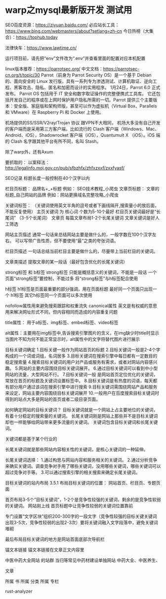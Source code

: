 # warp之mysql最新版开发    测试用
SEO百度资源：https://ziyuan.baidu.com/
必应站长工具：https://www.bing.com/webmasters/about?setlang=zh-cn
今日热榜（大集合）：https://tophub.today

法律快车：https://www.lawtime.cn/


运行项目前，请先把“env”文件改为“.env”并查看里面的配置对应本机配置

linux版本推荐：https://parrotsec.org/
中文文档：https://parrotsec-cn.org/t/topic/30
Parrot（前身为 Parrot Security OS）是一个基于 Debian 的、面向安全的 Linux 发行版，具有一系列专为渗透测试、计算机取证、逆向工程、黑客攻击、隐私、匿名和加密而设计的实用程序。 1月24日，Parrot 6.0 正式发布。
Parrot OS 包括用于 IT 安全和数字取证操作的完整便携式工具库。 它还包括开发自己的程序或在上网时保护用户隐私所需的一切。Parrot 提供三个主要版本：安全版、家庭版和架构师版，甚至可以作为虚拟机（Virtual Box、Parallels 和 VMware）在 Raspberry Pi 和 Docker 上使用。

机场提供的SS/SSR/V2ray/Trojan 协议  跟VPN不大相同，
机场大多没有自己开发的客户端而是采用第三方客户端，比如流行的 Clash 客户端（Windows、Mac、Android、iOS），Shadowrocket 客户端（iOS），Quantumult X （iOS）。iOS 端的 Clash 名字跟其他平台有所不同，名叫 Stash。

除了warp外，还有Axum


要抓取的：
 以案释法：http://legalinfo.moj.gov.cn/pub/sfbzhfx/zhfxzxxf/zxxfyasf/


 SEO记录
 标题长度一般控制在40个汉字以内

 栏目页标题：   品牌名+_+标题  例如： SEO技术教程_小爬虫
 文章页标题：   文章的标题_自己网站的品牌  例如：网站更换域名完整攻略_小爬虫

 关键词标签： （关键词使用英文半角的逗号或者下画线隔开,搜索量小的放后面，不能反复使用）
 主页关键词 为 核心词   个数为5-10个最好
 栏目页关键词最好是“长尾词”  （3-5个长尾词）
 文章页 每篇文章布局1-2个长尾关键词
  文章关键词是好人工筛选  

网站主页描述
通常一句话来总结网站主要是做什么的，一般字数在100个汉字左右。
可以写带广告性质，但不要使用“最”之类的夸张词语。

栏目页描述 一句话总结当前栏目主要是做什么的，尽量带上当前栏目的关键词。

文章类描述 提取文章的某一段话（最好包含优化的长尾关键词）

strong标签 和 b标签 
strong标签 只能是概括意义的关键词，不能是一段话
一个页面“strong标签”要控制，不能过多
将“strong标签”与h标签配合使用

h标签
h1标签是页面最重要的部分强调，用在页面标题
最好同一个页面只出现一个 h1标签
其它h标签同一个页面可以多次使用

nofollow属性用来避免搜索跟踪和权重流失
canonical属性  英文是有权威的意思  用来解决网址形式不同，但内容相同而造成的内容重复问题

title属性：
用于a标签、img标签、embed标签、video标签

alt属性：主要用在img标签中,告诉搜索引擎图片的含义，在img缺少时title时显示
当图片不知为何不能正常显示时，alt属性中的文字将替代图片进行展示

目标关键词确定
1.目标关键一般作为网站首页的标题
2.目标关键词一般是2-4个字构成的一个词或词组，名词居多
3.目标关键词在搜索引擎中每日都有一定数目的稳定搜索量
4.搜索目标关键词的用户对产品或服务有需求，或者对网站内容感兴趣。
5.网站的主要内容围绕目标关键词展开。
6.通过目标关键词可以看到中小型网站的流量，大型网站不行。
7.目标关键词一般 是网站首页定位优化的关键词，常放在首页的标题及关键词设置标签中。
8.目标关键词是有热度的词语，每天都有部分用户通过该词在搜索引擎中进行搜索
9.目标关键词需围绕网站产品和服务来设定，网站主要内容围绕目标关键词展开
10.一般用户在百度搜索目标关键词时得到的站点大多是网站的首页或者二级目录页面。

如何确定网站的目标关键词？
目标关键词就是一个网站上占主要地位的关键词，有着十分稳定的搜索量的关键词。
长尾关键词刚是网站上那些并不是目标关键词却也一样能够给网站带来更多流量的关键词。
关键词包含目标关键词和长尾关键词。

关键词都是基于某个行业的

长尾关键词就是那些网站内容相关性的关键词，是核心关键词的一种延伸。

长尾关键词选择：
1.通过构思与网站内容和服务相关的关键词。
2.通过分析竞争来确实关键词。调查竞争对手用了哪些关键词，没用哪些关键词，哪些关键词可以超过竞争对手等。
3.可以通过搜索引擎的相关搜索来确定长尾关键词。

目标关键词的站内布局  3.5.1
布局目标关键词的位置： 网站首页、栏目页、专题页面

首页布局3-5个“目标关键词”，1-2个是竞争性较强的关键词，剩余的是竞争性软弱的关键词。
网站刚上线 首页标题中让竞争性较弱的关键词位置靠前

专门设置“文字区块”组织200-300字的一段文字（竞争性较强的目标关键关键词出现3-5次，竞争性较弱的出现2-3次）要将关键词融入文字段落中，避免关键词堆砌

最后布局目标关键词的地方是网站首面底部次导航栏

锚文本链接
锚文本链接在文章正文内容里

中医中药大全网站  的站群 当归等常见中药材建设单独网站
中药大全、中医养生、


文章

所属 书
所属 分类
所属 专栏


rust-analyzer






